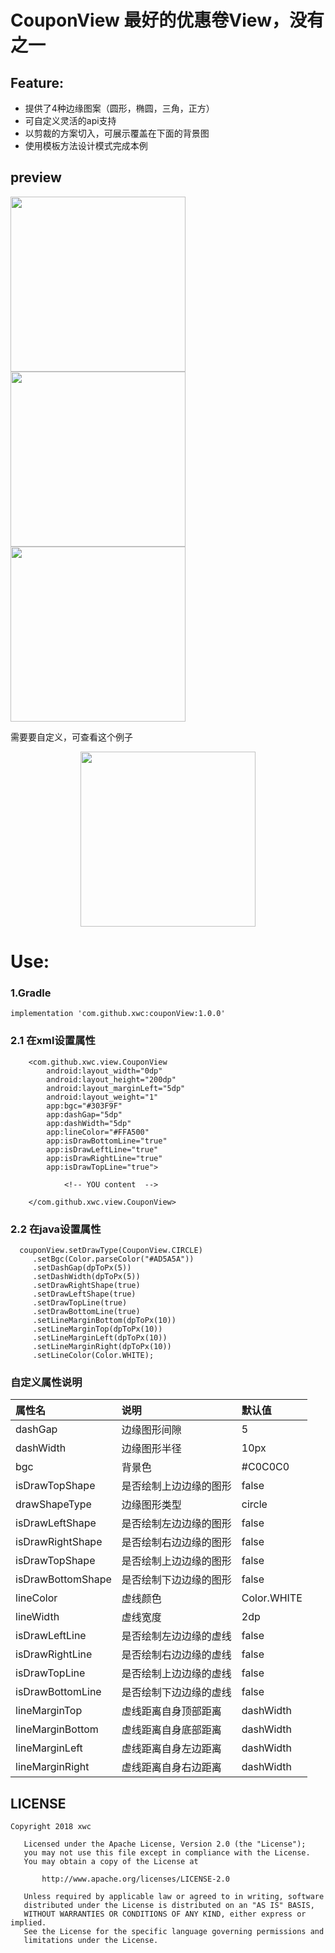 # CouponView 最好的优惠卷View，没有之一

## Feature:
- 提供了4种边缘图案（圆形，椭圆，三角，正方）
- 可自定义灵活的api支持
- 以剪裁的方案切入，可展示覆盖在下面的背景图
- 使用模板方法设计模式完成本例

## preview
<img src="app/image/image1.jpg" width="280px" margin-right="30px"/><img src="app/image/image2.jpg" width="280px"/><img src="app/image/image3.jpg" width="280px"/>

 需要要自定义，可查看这个例子

<div width="100%" align="center"><img src="app/image/coupon.gif"  width="280px"/></div>
 

# Use:
### 1.Gradle
```
implementation 'com.github.xwc:couponView:1.0.0'
```

### 2.1 在xml设置属性
```
    <com.github.xwc.view.CouponView
        android:layout_width="0dp"
        android:layout_height="200dp"
        android:layout_marginLeft="5dp"
        android:layout_weight="1"
        app:bgc="#303F9F"
        app:dashGap="5dp"
        app:dashWidth="5dp"
        app:lineColor="#FFA500"
        app:isDrawBottomLine="true"
        app:isDrawLeftLine="true"
        app:isDrawRightLine="true"
        app:isDrawTopLine="true">

            <!-- YOU content  -->

    </com.github.xwc.view.CouponView>
```

### 2.2 在java设置属性
```
  couponView.setDrawType(CouponView.CIRCLE)
     .setBgc(Color.parseColor("#AD5A5A"))
     .setDashGap(dpToPx(5))
     .setDashWidth(dpToPx(5))
     .setDrawRightShape(true)
     .setDrawLeftShape(true)
     .setDrawTopLine(true)
     .setDrawBottomLine(true)
     .setLineMarginBottom(dpToPx(10))
     .setLineMarginTop(dpToPx(10))
     .setLineMarginLeft(dpToPx(10))
     .setLineMarginRight(dpToPx(10))
     .setLineColor(Color.WHITE);
```

### 自定义属性说明

属性名 | 说明 | 默认值
:----------- | :----------- | :-----------
dashGap         | 边缘图形间隙        | 5
dashWidth         | 边缘图形半径        | 10px
bgc         | 背景色        | #C0C0C0
isDrawTopShape         | 是否绘制上边边缘的图形            | false
drawShapeType         | 边缘图形类型        | circle
isDrawLeftShape         | 是否绘制左边边缘的图形        | false
isDrawRightShape         | 是否绘制右边边缘的图形        | false
isDrawTopShape         | 是否绘制上边边缘的图形            | false
isDrawBottomShape         | 是否绘制下边边缘的图形           | false
lineColor         | 虚线颜色        | Color.WHITE
lineWidth         | 虚线宽度        | 2dp
isDrawLeftLine         | 是否绘制左边边缘的虚线        | false
isDrawRightLine         | 是否绘制右边边缘的虚线        | false
isDrawTopLine         | 是否绘制上边边缘的虚线            | false
isDrawBottomLine         | 是否绘制下边边缘的虚线           | false
lineMarginTop         | 虚线距离自身顶部距离        | dashWidth
lineMarginBottom         | 虚线距离自身底部距离         | dashWidth
lineMarginLeft         | 虚线距离自身左边距离             | dashWidth
lineMarginRight         | 虚线距离自身右边距离            | dashWidth

## LICENSE
```
Copyright 2018 xwc

   Licensed under the Apache License, Version 2.0 (the "License");
   you may not use this file except in compliance with the License.
   You may obtain a copy of the License at

       http://www.apache.org/licenses/LICENSE-2.0

   Unless required by applicable law or agreed to in writing, software
   distributed under the License is distributed on an "AS IS" BASIS,
   WITHOUT WARRANTIES OR CONDITIONS OF ANY KIND, either express or implied.
   See the License for the specific language governing permissions and
   limitations under the License.
```
